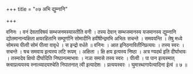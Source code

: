 +++
title = "०७ अभि द्युम्नानि"

+++

वनिनः । वनं देवताविषयं सम्भजनमस्यास्तीति वनी । तस्य देवान् सम्भजमानस्य यजमानस्य द्युम्नानि द्योतमानान्यक्षिता क्षयरहितानि सम्पूर्णानि सोमादीनि हवींषीन्द्रमभि अभितः सचन्ते । समवयन्ति । तेषु मध्ये सोमस्य पीत्वी सोमं पीत्वा वावृधे । स इन्द्रो वर्धते ॥ वनिनः । आत इनिठनावितीनिप्रत्ययः । तस्य स्वरः । सचन्ते । षच समवाय इत्यस्य लटि रूपम् । अक्षिता । क्षि क्षय इत्यस्य निष्ठा । अत्र ण्यदर्थ इति दीर्घाभावः । तस्मादेव क्षियो दीर्घादिति निष्ठानत्माभावः । नञा समासे तस्य स्वरः । पीत्वी । पा पान इत्यस्मात् क्त्वाप्रत्ययस्य स्नात्व्यादयश्चेति निपातनात् त्वी इत्यादेशः । प्रत्ययस्वरः । घुमास्थागापेत्यादिना ईत्वं ॥ ७ ॥